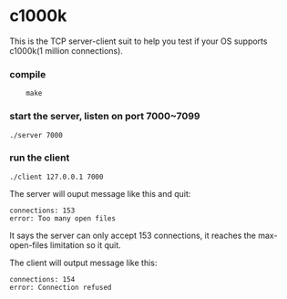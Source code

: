 c1000k
======

This is the TCP server-client suit to help you test if your OS supports c1000k(1 million connections).


### compile
	
        make

### start the server, listen on port 7000~7099

	./server 7000

### run the client

	./client 127.0.0.1 7000

The server will ouput message like this and quit:

	connections: 153
	error: Too many open files

It says the server can only accept 153 connections, it reaches the max-open-files limitation so it quit.

The client will output message like this:

	connections: 154
	error: Connection refused

